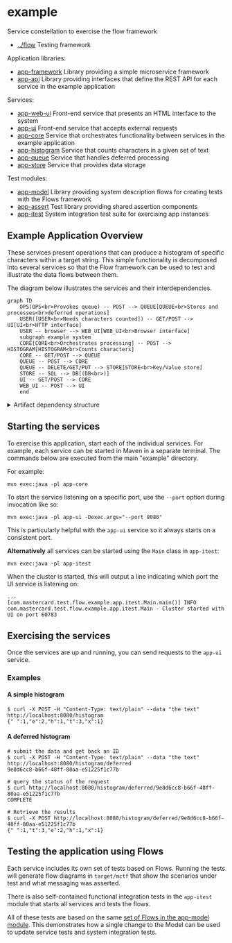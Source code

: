 
<!-- title start -->

# example

Service constellation to exercise the flow framework



 * [../flow](https://github.com/Mastercard/flow) Testing framework
 
 Application libraries:
 
 * [app-framework](app-framework) Library providing a simple microservice framework
 * [app-api](app-api) Library providing interfaces that define the REST API for each service in the example application
 
Services:

 * [app-web-ui](app-web-ui) Front-end service that presents an HTML interface to the system
 * [app-ui](app-ui) Front-end service that accepts external requests
 * [app-core](app-core) Service that orchestrates functionality between services in the example application
 * [app-histogram](app-histogram) Service that counts characters in a given set of text
 * [app-queue](app-queue) Service that handles deferred processing
 * [app-store](app-store) Service that provides data storage
 
Test modules:

 * [app-model](app-model) Library providing system description flows for creating tests with the Flows framework
 * [app-assert](app-assert) Test library providing shared assertion components
 * [app-itest](app-itest) System integration test suite for exercising app instances

<!-- title end -->

## Example Application Overview

These services present operations that can produce a histogram of specific
characters within a target string. This simple functionality is decomposed
into several services so that the Flow framework can be used to test and illustrate
the data flows between them.

The diagram below illustrates the services and their interdependencies.

<!-- system_diagram_start -->

```mermaid
graph TD
    OPS(OPS<br>Provokes queue) -- POST --> QUEUE[QUEUE<br>Stores and processes<br>deferred operations]
    USER([USER<br>Needs characters counted]) -- GET/POST --> UI[UI<br>HTTP interface]
    USER -- browser --> WEB_UI[WEB_UI<br>Browser interface]
    subgraph example system
    CORE[CORE<br>Orchestrates processing] -- POST --> HISTOGRAM[HISTOGRAM<br>Counts characters]
    CORE -- GET/POST --> QUEUE
    QUEUE -- POST --> CORE
    QUEUE -- DELETE/GET/PUT --> STORE[STORE<br>Key/Value store]
    STORE -- SQL --> DB[(DB<br>)]
    UI -- GET/POST --> CORE
    WEB_UI -- POST --> UI
    end
```

<!-- system_diagram_end -->


<details>
<summary>Artifact dependency structure</summary>
    Solid lines are <code>compile</code>-scope dependencies, dotted are <code>test</code>-scope.

<!-- start_module_diagram:example -->

```mermaid
graph LR
  subgraph com.mastercard.test.flow
    api --> message-core
    api --> builder
    api --> model
    api --> validation-core
    api --> report-core
    assert-core --> assert-junit4
    assert-core --> assert-junit5
    assert-filter --> assert-core
    message-core --> message-http
    message-core --> message-json
    message-core --> message-sql
    message-core --> message-text
    message-core --> message-web
    message-core --> message-xml
    report-core --> assert-filter
    report-ng --> report-core
    validation-core --> validation-junit4
    validation-core --> validation-junit5
    validation-core --> coppice
  end
  subgraph com.mastercard.test.flow.example
    app-api --> app-web-ui
    app-api --> app-ui
    app-api --> app-core
    app-api --> app-histogram
    app-api --> app-queue
    app-api --> app-store
    app-api --> app-model
    app-assert -.-> app-web-ui
    app-assert -.-> app-ui
    app-assert -.-> app-core
    app-assert -.-> app-histogram
    app-assert -.-> app-queue
    app-assert -.-> app-store
    app-assert -.-> app-itest
    app-core --> app-itest
    app-framework --> app-api
    app-histogram --> app-itest
    app-model --> app-assert
    app-queue --> app-itest
    app-store --> app-itest
    app-ui --> app-itest
    app-web-ui --> app-itest
  end
  assert-junit5 --> app-assert
  builder --> app-model
  coppice -.-> app-model
  message-http --> app-model
  message-json --> app-model
  message-sql --> app-model
  message-text --> app-model
  message-web --> app-model
  model --> app-model
  validation-junit5 -.-> app-model
```

<!-- end_module_diagram -->
</details>

## Starting the services

To exercise this application, start each of the individual services.
For example, each service can be started in Maven in a separate terminal.
The commands below are executed from the main "example" directory.

For example:

```shell
mvn exec:java -pl app-core
```

To start the service listening on a specific port, use
the `--port` option during invocation like so:

```shell
mvn exec:java -pl app-ui -Dexec.args="--port 8080"
```

This is particularly helpful with the `app-ui` service so it always
starts on a consistent port.

**Alternatively** all services can be started using the `Main` class
in `app-itest`:

```shell
mvn exec:java -pl app-itest
```

When the cluster is started, this will output a line indicating which
port the UI service is listening on:

```
...
[com.mastercard.test.flow.example.app.itest.Main.main()] INFO com.mastercard.test.flow.example.app.itest.Main - Cluster started with UI on port 60783
```


## Exercising the services

Once the services are up and running, you can send requests to the `app-ui` service.

### Examples

#### A simple histogram

```shell
$ curl -X POST -H "Content-Type: text/plain" --data "the text" http://localhost:8080/histogram
{" ":1,"e":2,"h":1,"t":3,"x":1}
```

#### A deferred histogram

```shell
# submit the data and get back an ID
$ curl -X POST -H "Content-Type: text/plain" --data "the text" http://localhost:8080/histogram/deferred
9e8d6cc8-b66f-48ff-80aa-e51225f1c77b

# query the status of the request
$ curl http://localhost:8080/histogram/deferred/9e8d6cc8-b66f-48ff-80aa-e51225f1c77b
COMPLETE

# Retrieve the results
$ curl -X POST http://localhost:8080/histogram/deferred/9e8d6cc8-b66f-48ff-80aa-e51225f1c77b
{" ":1,"t":3,"e":2,"h":1,"x":1}
```

## Testing the application using Flows

Each service includes its own set of tests based on Flows. Running the tests
will generate flow diagrams in `target/mctf` that show the scenarios under
test and what messaging was asserted.

There is also self-contained functional integration tests in the `app-itest`
module that starts all services and tests the flows.

All of these tests are based on the same 
[set of Flows in the app-model module](app-model).
This demonstrates how a single change to the Model can be used to update service
tests and system integration tests.
